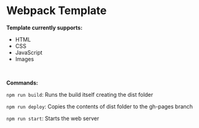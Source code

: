 # Webpack Template
**Template currently supports:**
- HTML
- CSS
- JavaScript
- Images
<br>

**Commands:**

`npm run build`: Runs the build itself creating the dist folder

`npm run deploy`: Copies the contents of dist folder to the gh-pages branch

`npm run start`: Starts the web server
